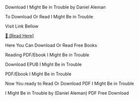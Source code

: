 Download I Might Be in Trouble by Daniel Aleman

To Download Or Read I Might Be in Trouble

Visit Link Bellow

[📖 [Read Here]](https://mobionlines.web.app/annual/210331628-i-might-be-in-trouble)

Here You Can Download Or Read Free Books

Reading PDF/Ebook I Might Be in Trouble

Download EPUB I Might Be in Trouble

PDF/Ebook I Might Be in Trouble

Now You ready to Read Or Download PDF I Might Be in Trouble

I Might Be in Trouble by (Daniel Aleman) PDF Free Download
